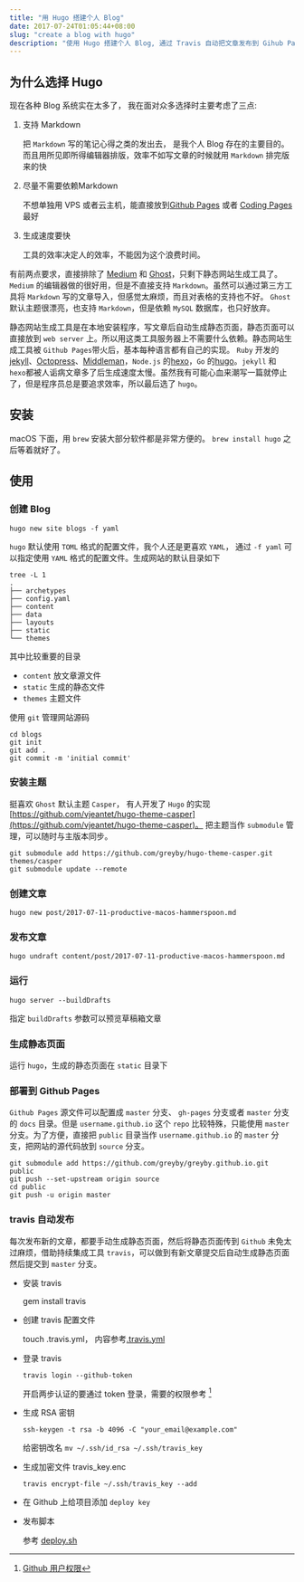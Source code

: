 ```yaml
---
title: "用 Hugo 搭建个人 Blog"
date: 2017-07-24T01:05:44+08:00
slug: "create a blog with hugo"
description: "使用 Hugo 搭建个人 Blog, 通过 Travis 自动把文章发布到 Gihub Pages"
---
```


## 为什么选择 Hugo

现在各种 Blog 系统实在太多了， 我在面对众多选择时主要考虑了三点:

1. 支持 Markdown

	把 `Markdown` 写的笔记心得之类的发出去， 是我个人 Blog 存在的主要目的。而且用所见即所得编辑器排版，效率不如写文章的时候就用 `Markdown` 排完版来的快

2. 尽量不需要依赖Markdown

	不想单独用 VPS 或者云主机，能直接放到[Github Pages](https://pages.github.com/) 或者 [Coding Pages](https://pages.coding.net/) 最好

3. 生成速度要快	

	工具的效率决定人的效率，不能因为这个浪费时间。

有前两点要求，直接排除了 [Medium](https://medium.com/) 和 [Ghost](https://ghost.org/)，只剩下静态网站生成工具了。 `Medium` 的编辑器做的很好用，但是不直接支持 `Markdown`。虽然可以通过第三方工具将 `Markdown` 写的文章导入，但感觉太麻烦，而且对表格的支持也不好。 `Ghost` 默认主题很漂亮，也支持 `Markdown`，但是依赖 `MySQL` 数据库，也只好放弃。

静态网站生成工具是在本地安装程序，写文章后自动生成静态页面，静态页面可以直接放到 `web server` 上。所以用这类工具服务器上不需要什么依赖。静态网站生成工具被 `Github Pages`带火后，基本每种语言都有自己的实现。 `Ruby` 开发的 [jekyll](http://jekyllrb.com/)、[Octopress](http://octopress.org/)、[Middleman](https://middlemanapp.com/)，`Node.js` 的[hexo](https://hexo.io/)，`Go` 的[hugo](http://gohugo.io/)。`jekyll` 和 `hexo`都被人诟病文章多了后生成速度太慢。虽然我有可能心血来潮写一篇就停止了，但是程序员总是要追求效率，所以最后选了 `hugo`。

## 安装

macOS 下面，用 `brew` 安装大部分软件都是非常方便的。 `brew install hugo` 之后等着就好了。

## 使用

### 创建 Blog

`hugo new site blogs -f yaml`

`hugo` 默认使用 `TOML` 格式的配置文件，我个人还是更喜欢 `YAML`， 通过 `-f yaml` 可以指定使用 `YAML` 格式的配置文件。生成网站的默认目录如下

```
tree -L 1
.
├── archetypes
├── config.yaml
├── content
├── data
├── layouts
├── static
└── themes
```

其中比较重要的目录 

* `content` 放文章源文件  
* `static` 生成的静态文件 
* `themes` 主题文件

使用 `git` 管理网站源码 

```
cd blogs
git init
git add .
git commit -m 'initial commit'
```

### 安装主题 

挺喜欢 `Ghost` 默认主题 `Casper`， 有人开发了 `Hugo` 的实现 [https://github.com/vjeantet/hugo-theme-casper](https://github.com/vjeantet/hugo-theme-casper)。 把主题当作 `submodule` 管理，可以随时与主版本同步。

```
git submodule add https://github.com/greyby/hugo-theme-casper.git themes/casper
git submodule update --remote
```

### 创建文章

`hugo new post/2017-07-11-productive-macos-hammerspoon.md`

### 发布文章

`hugo undraft content/post/2017-07-11-productive-macos-hammerspoon.md`

### 运行

`hugo server --buildDrafts`

指定 `buildDrafts` 参数可以预览草稿箱文章

### 生成静态页面

运行 `hugo`，生成的静态页面在 `static` 目录下

### 部署到 Github Pages

`Github Pages` 源文件可以配置成 `master` 分支、 `gh-pages` 分支或者 `master` 分支的 `docs` 目录。但是 `username.github.io` 这个 `repo` 比较特殊，只能使用 `master` 分支。为了方便，直接把 `public` 目录当作 `username.github.io` 的 `master` 分支，把网站的源代码放到 `source` 分支。

```
git submodule add https://github.com/greyby/greyby.github.io.git public
git push --set-upstream origin source
cd public
git push -u origin master
```

### travis 自动发布

每次发布新的文章，都要手动生成静态页面，然后将静态页面传到 `Github` 未免太过麻烦，借助持续集成工具 `travis`，可以做到有新文章提交后自动生成静态页面然后提交到 `master` 分支。

* 安装 travis
	
	gem install travis

* 创建 travis 配置文件

	touch .travis.yml， 内容参考[.travis.yml](https://github.com/greyby/greyby.github.io/blob/source/.travis.yml)

* 登录 travis

	`travis login --github-token`

	开启两步认证的要通过 token 登录，需要的权限参考 [^github_authority]
	
[^github_authority]: [Github 用户权限](https://docs.travis-ci.com/user/github-oauth-scopes/)


* 生成 RSA 密钥

	`ssh-keygen -t rsa -b 4096 -C "your_email@example.com"`
	
	给密钥改名 `mv ~/.ssh/id_rsa ~/.ssh/travis_key`


* 生成加密文件 travis_key.enc
	
	`travis encrypt-file ~/.ssh/travis_key --add`

* 在 Github 上给项目添加 `deploy key`
	

* 发布脚本

	参考 [deploy.sh](https://github.com/greyby/greyby.github.io/blob/source/scripts/deploy.sh)
